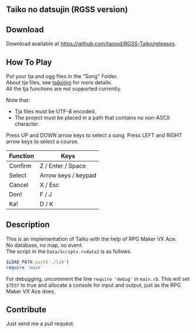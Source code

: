 Taiko no datsujin (RGSS version) 
------

## Download ##
 
Download available at <https://github.com/taroxd/RGSS-Taiko/releases>.

## How To Play ##
Put your tja and ogg files in the "Song" Folder.  
About tja files, see [taikojiro](http://www.nicovideo.jp/watch/sm5463901) for more details.  
All the tja functions are not supported currently.

Note that:
* Tja files must be UTF-8 encoded.
* The project must be placed in a path that contains no non-ASCII character.

Press UP and DOWN arrow keys to select a song. Press LEFT and RIGHT arrow keys to select a course.

|  Function  |  Keys                       |
| ---------- | --------------------------- |
| Confirm    |  Z / Enter / Space          |
| Select     |  Arrow keys / keypad        |
| Cancel     |  X / Esc                    |
| Don!       |  F / J                      |
| Ka!        |  D / K                      |

## Description ##

This is an implementation of Taiko with the help of RPG Maker VX Ace.  
No database, no map, no event.  
The script in the `Data/Scripts.rvdata2` is as follows.

```ruby
$LOAD_PATH.push('./lib')
require 'main'
```

For debugging, uncomment the line `require 'debug'` in `main.rb`.
This will set `$TEST` to true and allocate a console for input and output, just as the RPG Maker VX Ace does.

## Contribute ##

Just send me a pull request.
